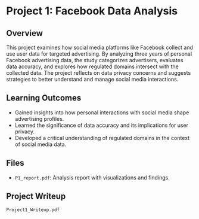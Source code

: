 # Project 1: Facebook Data Analysis

## Overview
This project examines how social media platforms like Facebook collect and use user data for targeted advertising. By analyzing three years of personal Facebook advertising data, the study categorizes advertisers, evaluates data accuracy, and explores how regulated domains intersect with the collected data. The project reflects on data privacy concerns and suggests strategies to better understand and manage social media interactions.

## Learning Outcomes
- Gained insights into how personal interactions with social media shape advertising profiles.
- Learned the significance of data accuracy and its implications for user privacy.
- Developed a critical understanding of regulated domains in the context of social media data.

## Files
- `P1_report.pdf`: Analysis report with visualizations and findings.

## Project Writeup
`Project1_Writeup.pdf`
